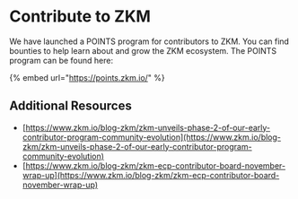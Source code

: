 # Contribute to ZKM

We have launched a POINTS program for contributors to ZKM. You can find bounties to help learn about and grow the ZKM ecosystem. The POINTS program can be found here:

{% embed url="https://points.zkm.io/" %}

## Additional Resources

* [https://www.zkm.io/blog-zkm/zkm-unveils-phase-2-of-our-early-contributor-program-community-evolution](https://www.zkm.io/blog-zkm/zkm-unveils-phase-2-of-our-early-contributor-program-community-evolution)
* [https://www.zkm.io/blog-zkm/zkm-ecp-contributor-board-november-wrap-up](https://www.zkm.io/blog-zkm/zkm-ecp-contributor-board-november-wrap-up)
